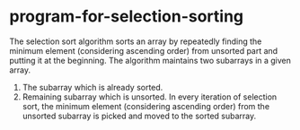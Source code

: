 # program-for-selection-sorting
The selection sort algorithm sorts an array by repeatedly finding the minimum element (considering ascending order) from unsorted part and putting it at the beginning. The algorithm maintains two subarrays in a given array.
1) The subarray which is already sorted.
2) Remaining subarray which is unsorted.
In every iteration of selection sort, the minimum element (considering ascending order) from the unsorted subarray is picked and moved to the sorted subarray.
